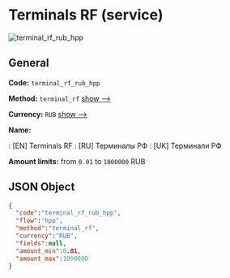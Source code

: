 
# Terminals RF (service) 
![terminal_rf_rub_hpp](https://static.openfintech.io/payment_methods/terminal_rf_rub_hpp/logo.svg?w=400&c=v0.59.26#w200)  

## General 
 
**Code:** `terminal_rf_rub_hpp` 
 
**Method:** `terminal_rf` 
 [show -->](/payment-methods/terminal_rf/) 
 
**Currency:** `RUB` [show -->](/currencies/RUB/) 
 
**Name:** 
 
:	[EN] Terminals RF 
:	[RU] Терминалы РФ 
:	[UK] Терминали РФ 
 
**Amount limits:** from `0.01` to `1000000` RUB 

## JSON Object 

```json
{
  "code":"terminal_rf_rub_hpp",
  "flow":"hpp",
  "method":"terminal_rf",
  "currency":"RUB",
  "fields":null,
  "amount_min":0.01,
  "amount_max":1000000
}
```  
